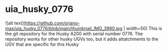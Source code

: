 # uia_husky_0776
![alt text](https://github.com/orjano-max/uia_husky_0776/blob/main/thumbnail_IMG_3990.jpg | width=50)
This is the git repository for the Husky A200 with serial number 0776. The repository works for other husky UGVs too, but it adds attatchments to the UGV that are specific for this Husky
